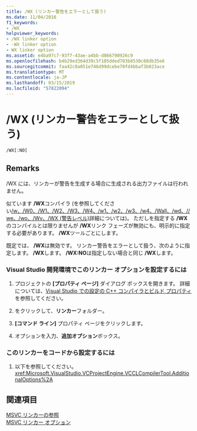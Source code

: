 ```yaml
---
title: /WX (リンカー警告をエラーとして扱う)
ms.date: 11/04/2016
f1_keywords:
- /WX
helpviewer_keywords:
- /WX linker option
- -WX linker option
- WX linker option
ms.assetid: e4ba97c7-93f7-43ae-a4bb-d866790926c9
ms.openlocfilehash: b4b29ed364d39c5f105dded703b8530c08db35e6
ms.sourcegitcommit: faa42c8a051e746d99dcebe70fd4bbaf3b023ace
ms.translationtype: MT
ms.contentlocale: ja-JP
ms.lasthandoff: 03/15/2019
ms.locfileid: "57822094"
---
```

# <a name="wx-treat-linker-warnings-as-errors"></a>/WX (リンカー警告をエラーとして扱う)

```
/WX[:NO]
```

## <a name="remarks"></a>Remarks

/WX には、リンカーが警告を生成する場合に生成される出力ファイルは行われません。

似ています **/WX**コンパイラ (を参照してください[/w、/W0、/W1、/W2、/W3、/W4、/w1、/w2、/w3、/w4、/Wall、/wd、//we、/wo、/Wv、/WX (警告レベル)](compiler-option-warning-level.md)詳細については)。 ただしを指定する **/WX**のコンパイルとは限りませんが **/WX**リンク フェーズが無効にも、明示的に指定する必要があります。 **/WX**ツールごとにします。

既定では、 **/WX**は無効です。 リンカー警告をエラーとして扱う、次のように指定します。 **/WX**します。 **/WX:NO**は指定しない場合と同じ **/WX**します。

### <a name="to-set-this-linker-option-in-the-visual-studio-development-environment"></a>Visual Studio 開発環境でこのリンカー オプションを設定するには

1. プロジェクトの **[プロパティ ページ]** ダイアログ ボックスを開きます。 詳細については、[Visual Studio での設定の C++ コンパイラとビルド プロパティ](../working-with-project-properties.md)を参照してください。

1. をクリックして、**リンカー**フォルダー。

1. **[コマンド ライン]** プロパティ ページをクリックします。

1. オプションを入力、**追加オプション**ボックス。

### <a name="to-set-this-linker-option-programmatically"></a>このリンカーをコードから設定するには

1. 以下を参照してください。<xref:Microsoft.VisualStudio.VCProjectEngine.VCCLCompilerTool.AdditionalOptions%2A>

## <a name="see-also"></a>関連項目

[MSVC リンカーの参照](linking.md)<br/>
[MSVC リンカー オプション](linker-options.md)
